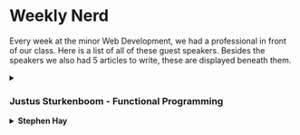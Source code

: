 # Weekly Nerd

Every week at the minor Web Development, we had a professional in front of our class. Here is a list of all of these guest speakers. Besides the speakers we also had 5 articles to write, these are displayed beneath them. 

<details>
<summary><h3>Justus Sturkenboom - Functional Programming</h3></summary>

De eerste Weekly Nerd werd afgetrapt door Justus Sturkenboom die ons wat meer ging vertellen over Functional Programming.

Justus Sturkenboom is een docent en teamcoördinator bij de opleiding Communicatie en Multimedia Design van de Hogeschool van Amsterdam. Hij heeft Wijsbegeerte geleerd aan de Universiteit van Amsterdam. Sinds 1999 is hij webdeveloper geweest bij diverse bedrijven en is zijn kennis gaan delen met leergierige studenten. Justus geeft aan dat de reden dat hij het onderwijs in gegaan is, is om zijn kennis over te dragen (Gastredacteur, 2013).

> “Een goede docent heeft kennis van zijn vakgebied en de capaciteiten om dat op een gepassioneerde manier over te brengen.“

<img src="img/justus.jpg"/>

Tijdens dit college heeft hij verteld dat je variabelen kan verwijzen naar objecten. Hij heeft het gehad over states, functies, parameters en filters.
Hij vertaalde het verhaal van data in cacaobonen:
De cacaobonen worden geplukt, dan worden ze gekraakt, gepulverd, poeder wordt in melk verwerkt, in mallen gegoten om repen te maken, in verpakking gedaan en op pallets gestapeld.
Dit doen wij ook met de data. Deze halen we ergens vandaan, zorgen dat we de data blootleggen die wij nodig hebben, vormen het op de manier dat wij het willen presenteren en zorgen dat dit mooi verpakt wordt en de gebruiker wordt voorgeschoteld.

Dit was een hele duidelijke vergelijking die aantoont wat wij met data willen bereiken.

Justus hamerde op het maken van pure functies, dat wilt zeggen dat je functies schoon houdt en bijvoorbeeld geen gebruik maakt van console logs in je functies. Daarnaast vertelde hij over de Unary function, een functie die 1 parameter opgeeft en 1 return waarde. Je wilt ook eigenlijk alleen gebruik maken van één opdracht per functie.


Bron: Gastredacteur (10 april 2013). Op basis van stemmen kun je geen beste docent kiezen. Gevonden op de Folia website: http://www.folia.nl/actueel/40433/op-basis-van-stemmen-kun-je-geen-beste-docent-kiezen

<img src="img/js.jpg"/>
<img src="img/jus.jpg"/>
</details>


<details>
<summary><b>Stephen Hay</b></summary>
Onze volgende gast was Stephen Hay. Hij had geen presentatie voorbereidt, in plaats daarvan konden we hem vragen stellen over zijn beroepsrol.

Stephen Hay is van origine een Amerikaan. Hij is in 1992 naar Nederland gekomen voor zijn vrouw en is blijven plakken. Zijn professionele herkomst is grafisch ontwerpen. Sindsdien is hij heel erg gegroeid en is hij een populaire spreker onder de onderwerpen: CSS, web toegankelijkheid en open web standaarden.

<img src="img/stephan.jpg"/>

Het gesprek ging over verschillende dingen. We hebben gevraagd hoe hij in Nederland terecht was gekomen en wat hij hier deed. Hij is door zijn vrouw geïmmigreerd naar Nederland en werkt voor Catawiki als hoofd van de User Experience. Hij is niet van mening dat het altijd ‘Mobile first’ moet zijn. Het is wel zeker een apparaat om rekening mee te houden, aangezien het inmiddels wel een apparaat is wat het meest gebruikt wordt. Waar hij ook naar leeft is:

> “Aim above the mark to hit the mark”

<img src="img/SH.png"/>
</details>

